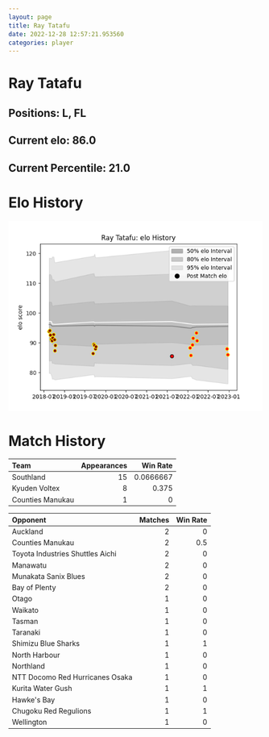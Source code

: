 ```yaml
---  
layout: page  
title: Ray Tatafu  
date: 2022-12-28 12:57:21.953560  
categories: player  
---
```

# Ray Tatafu

## Positions: L, FL

## Current elo: 86.0

## Current Percentile: 21.0

# Elo History


![elo history](history_RayTatafu.png)
# Match History


| Team             |   Appearances |   Win Rate |
|:-----------------|--------------:|-----------:|
| Southland        |            15 |  0.0666667 |
| Kyuden Voltex    |             8 |  0.375     |
| Counties Manukau |             1 |  0         |

| Opponent                         |   Matches |   Win Rate |
|:---------------------------------|----------:|-----------:|
| Auckland                         |         2 |        0   |
| Counties Manukau                 |         2 |        0.5 |
| Toyota Industries Shuttles Aichi |         2 |        0   |
| Manawatu                         |         2 |        0   |
| Munakata Sanix Blues             |         2 |        0   |
| Bay of Plenty                    |         2 |        0   |
| Otago                            |         1 |        0   |
| Waikato                          |         1 |        0   |
| Tasman                           |         1 |        0   |
| Taranaki                         |         1 |        0   |
| Shimizu Blue Sharks              |         1 |        1   |
| North Harbour                    |         1 |        0   |
| Northland                        |         1 |        0   |
| NTT Docomo Red Hurricanes Osaka  |         1 |        0   |
| Kurita Water Gush                |         1 |        1   |
| Hawke's Bay                      |         1 |        0   |
| Chugoku Red Regulions            |         1 |        1   |
| Wellington                       |         1 |        0   |